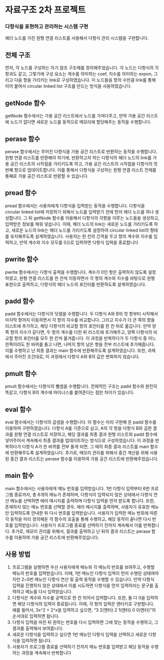 # 자료구조 2차 프로젝트
### 다항식을 표현하고 관리하는 시스템 구현
헤더 노드를 가진 원형 연결 리스트를 사용해서 다항식 관리 시스템을 구현합니다.

## 전체 구조
먼저, 각 노드를 구성하는 자기 참조 구조체를 정의해주었습니다. 각 노드는 다항식의 각 항과도 같고,
그렇기에 구성 요소는 계수를 의미하는 coef, 지수를 의미하는 expon, 그리고 다음 항을 가리키는 link로 구성하였습니다.
이 노드들을 항의 수만큼 link를 통해 이어 붙여서 circular linked list 구조를 만드는 방식을 사용하였습니다.


## getNode 함수
getNode 함수에서는 가용 공간 리스트에서 노드를 가져다주고, 만약 가용 공간 리스트에 노드가 없다면
새로운 노드를 동적으로 메모리에 할당해주는 동작을 수행합니다.


## perase 함수
perase 함수에서는 주어진 다항식을 가용 공간 리스트로 반환하는 동작을 수행합니다.
원형 연결 리스트를 반환해야 하기에, 반환하고자 하는 다항식의 헤더 노드의 link를 가용 공간 리스트의 시작점을 가리키도록 하고,
가용 공간 리스트의 시작점을 다항식의 첫 번째 항으로 업데이트합니다.
이를 통해서 다항식을 구성하는 원형 연결 리스트 전체를 통째로 가용 공간 리스트로 반환할 수 있습니다.


## pread 함수
pread 함수에서는 사용자에게 다항식을 입력받는 동작을 수행합니다.
다항식을 circular linked list에 저장하기 위해서 노드를 입력받기 전에 먼저 헤더 노드를 하나 생성합니다.
그 뒤 getNode 함수를 이용해서 다항식의 각항을 이루는 노드들을 생성하고, 입력받은 정보를 채워 넣습니다.
이때, 헤더 노드의 link는 새로운 노드를 가리키도록 하고, 새로운 노드의 link는 헤더 노드를 가리키도록 설정하여
circular linked list의 형태를 유지해주도록 설계하였습니다.
사용자는 한 칸의 간격을 두고 항의 계수와 지수를 입력하고, 만약 계수와 지수 모두를 0으로 입력하면 다항식 입력을 종료합니다


## pwrite 함수
pwrite 함수에서는 다항식 출력을 수행합니다. 계수가 0인 항은 출력하지 않도록 설정하였고,
원형 연결 리스트를 한 칸씩 이동하면서 각 항의 계수와 지수를 바탕으로 원형 표현으로 출력하고,
다항식의 헤더 노드의 포인터를 반환하도록 설계하였습니다.


## padd 함수
padd 함수에서는 다항식의 덧셈을 수행합니다. 두 다항식 A와 B의 첫 항부터 시작해서 마지막 항까지 이동하면서 각 항의 지수를 비교합니다.
그리고 지수가 더 큰 쪽의 항을 리스트에 추가하고, 해당 다항식의 비교할 항의 포인터를 한 칸 뒤로 옮깁니다. 
만약 양쪽 항의 지수가 같다면, 두 항의 계수를 더한 뒤 리스트에 추가해주고, 양쪽 다항식의 비교할 항의 포인터를 모두 한 칸씩 옮겨줍니다.
이 과정을 반복하다가 두 다항식 중 어느 한쪽이라도 한 바퀴를 돌고 나면, 나머지 항의 남은 항을 전부 리스트에 추가해줍니다.
이를 수행하고 난 최종 결과는 main 함수에 반환해주도록 설계하였습니다.
또한, 과제에서 주어진 조건대로, 이 과정에서 다항식 A와 B의 값은 변화하지 않습니다.

## pmult 함수
pmult 함수에서는 다항식의 뺄셈을 수행합니다. 전체적인 구조는 padd 함수와 완전히 똑같고,
다항식 B의 계수에 마이너스를 붙여준다는 점만 차이가 있습니다.

## eval 함수
eval 함수에서는 다항식의 곱셈을 수행합니다. 이 함수는 미리 구현해 둔 padd 함수를 이용하여 구현하였습니다.
다항식 A를 기준으로 삼고, A의 각 항을 다항식 B와 곱한 결과를 원형 연결 리스트로 저장하고, 해당 결과를 최종 결과 원형 리스트와 
padd 함수에 넣어주어서 계속해서 최종 결과를 업데이트하는 방식으로 구성하였습니다.
이 과정을 반복하다가 다항식 A가 한 바퀴를 전부 돌게 되면, 그 때의 최종 결과 리스트를 main 함수에 반환해주도록 설계하였습니다.
추가로, 메모리 관리를 위해서 중간 계산을 위해 사용된 중간 결과 리스트는 perase 함수를 이용하여 가용 공간 리스트에 반환해주었습니다.


## main 함수
main 함수에서는 사용자에게 메뉴 번호를 입력받습니다. 1번 다항식 입력부터 6번 프로그램 종료까지, 총 6개의 메뉴가 존재하며,
다항식이 입력되지 않은 상태에서 다항식 연산 메뉴를 선택하면 에러 메시지를 출력하며 다항식 입력을 먼저 받도록 합니다.
또한, 존재하지 않는 메뉴 번호를 선택할 경우, 에러 메시지를 출력하며, 사용자가 유효한 메뉴만 입력하도록 안내한 뒤 다시 번호를 입력받습니다.
사용자가 입력한 메뉴 번호에 따른 각 동작을 미리 정의해둔 각 함수의 호출을 통해 수행하고, 해당 동작이 끝나면 다시 번호를 입력받습니다.
사용자가 프로그램 종료를 선택하기 전까지 계속해서 이를 반복합니다.
추가로, 메모리 관리를 위해서, 결과를 출력하고 난 뒤의 결과 리스트는 perase 함수를 이용하여 가용 공간 리스트에 반환해주었습니다.


## 사용 방법
1. 프로그램을 실행하면 우선 사용자에게 메뉴와 각 메뉴의 번호를 보여주고, 수행할 메뉴의 번호를 입력받습니다. 이때, 1번 메뉴인 다항식 입력이 먼저 수행된 상태여야지만 2~5번 메뉴인 다항식 연산 및 출력 동작을 수행할 수 있습니다. 만약 다항식 입력을 진행하지 않은 상태에서 이를 시도하면 다항식을 먼저 입력하라는 문구를 출력하고 메뉴를 다시 입력받습니다.
2. 다항식은 계수와 지수를 공백으로 한 칸 띄어서 입력합니다. 또한, 둘 다 0을 입력하면 해당 다항식의 입력이 종료됩니다. 이때, 각 항의 입력은 엔터키로 구분합니다. 예를 들어서, 3x^2 + 2^x을 입력하고 싶으면, “3 2(엔터) 2 1(엔터) 0 0(엔터)”의 순서대로 입력하면 됩니다.
3. 다항식 입력을 마친 뒤 원하는 번호를 다시 입력하면 그에 맞는 동작을 수행하고, 그 결과를 출력해서 보여줍니다.
4. 새로운 다항식을 입력하고 싶으면 1번 메뉴인 다항식 입력을 선택하고 새로운 다항식을 입력하면 됩니다.
5. 사용자가 프로그램 종료를 선택하기 전까지 메뉴 번호를 입력받고 해당 동작을 수행하는 과정을 계속해서 반복합니다
